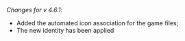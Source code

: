 _Changes for v 4.6.1_:
- Added the automated icon association for the game files;
- The new identity has been applied
